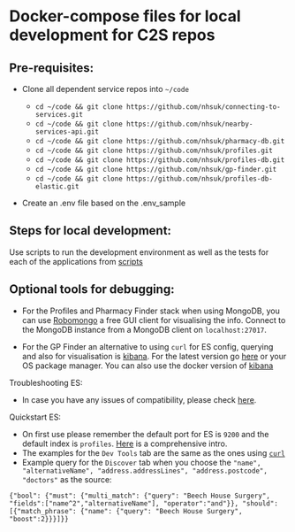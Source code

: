 # Docker-compose files for local development for C2S repos

## Pre-requisites:

* Clone all dependent service repos into `~/code`
  * `cd ~/code && git clone https://github.com/nhsuk/connecting-to-services.git`
  * `cd ~/code && git clone https://github.com/nhsuk/nearby-services-api.git`
  * `cd ~/code && git clone https://github.com/nhsuk/pharmacy-db.git`
  * `cd ~/code && git clone https://github.com/nhsuk/profiles.git`
  * `cd ~/code && git clone https://github.com/nhsuk/profiles-db.git`
  * `cd ~/code && git clone https://github.com/nhsuk/gp-finder.git`
  * `cd ~/code && git clone https://github.com/nhsuk/profiles-db-elastic.git`

* Create an .env file based on the .env_sample

## Steps for local development:

Use scripts to run the development environment as well as the tests for each of the applications from [scripts](scripts/README.md)

## Optional tools for debugging:

* For the Profiles and Pharmacy Finder stack when using MongoDB, you can use [Robomongo](https://robomongo.org/) a free GUI client for visualising the info. Connect to the MongoDB instance from a MongoDB client on `localhost:27017`.

* For the GP Finder an alternative to using `curl` for ES config, querying and also for visualisation is [kibana](https://www.elastic.co/products/kibana).
  For the latest version go [here](https://www.elastic.co/guide/en/kibana/current/install.html) or your OS package manager. 
  You can also use the docker version of [kibana](https://www.elastic.co/guide/en/kibana/current/_configuring_kibana_on_docker.html#docker-env-config)

Troubleshooting ES:
* In case you have any issues of compatibility, please check [here](https://www.elastic.co/support/matrix#show_compatibility).

Quickstart ES: 
* On first use please remember the default port for ES is `9200` and the default index is `profiles`. [Here](https://www.youtube.com/watch?v=mMhnGjp8oOI) is a comprehensive intro.
* The examples for the `Dev Tools` tab are the same as the ones using [`curl`](https://github.com/nhsuk/profiles-db-elastic#full-text-search-example)
* Example query for the `Discover` tab when you choose the `"name", "alternativeName", "address.addressLines", "address.postcode", "doctors"` as the source:
```
{"bool": {"must": {"multi_match": {"query": "Beech House Surgery", "fields":["name^2","alternativeName"], "operator":"and"}}, "should": [{"match_phrase": {"name": {"query": "Beech House Surgery", "boost":2}}}]}}
```


